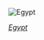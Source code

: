 
![Egypt](https://www.gstatic.com/prettyearth/assets/full/2448.jpg)

*[Egypt](https://www.google.com/maps/@29.175169,30.305446,16z/data=!3m1!1e3)*
